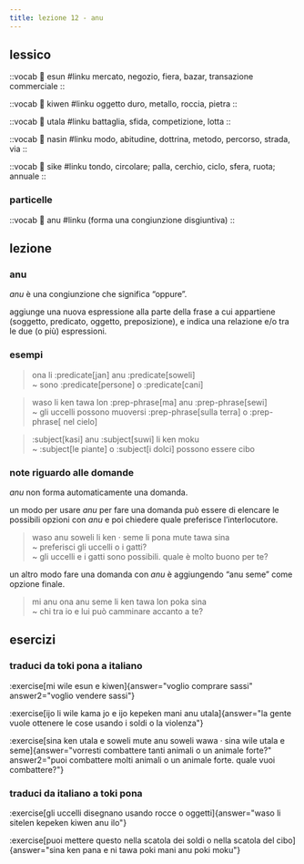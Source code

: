 ```yaml
---
title: lezione 12 - anu
---
```

## lessico
::vocab
󱤋 esun
#linku
mercato, negozio, fiera, bazar, transazione commerciale
::

::vocab
󱤛 kiwen
#linku
oggetto duro, metallo, roccia, pietra
::

::vocab
󱥱 utala
#linku
battaglia, sfida, competizione, lotta
::

::vocab
󱤿 nasin
#linku
modo, abitudine, dottrina, metodo, percorso, strada, via
::

::vocab
󱥜 sike
#linku
tondo, circolare; palla, cerchio, ciclo, sfera, ruota; annuale
::

### particelle
::vocab
󱤇 anu
#linku
(forma una congiunzione disgiuntiva)
::

## lezione
### anu
*anu* è una congiunzione che significa “oppure”.

aggiunge una nuova espressione alla parte della frase a cui appartiene (soggetto, predicato, oggetto, preposizione), e indica una relazione e/o tra le due (o più) espressioni.


### esempi
> ona li :predicate[jan] anu :predicate[soweli] \
> ~ sono :predicate[persone] o :predicate[cani]

> waso li ken tawa lon :prep-phrase[ma] anu :prep-phrase[sewi] \
> ~ gli uccelli possono muoversi :prep-phrase[sulla terra] o :prep-phrase[ nel cielo]

> :subject[kasi] anu :subject[suwi] li ken moku \
> ~ :subject[le piante] o :subject[i dolci] possono essere cibo

### note riguardo alle domande
*anu* non forma automaticamente una domanda.

un modo per usare *anu* per fare una domanda può essere di elencare le possibili opzioni con *anu* e poi chiedere quale preferisce l’interlocutore. 

> waso anu soweli li ken · seme li pona mute tawa sina \
> ~ preferisci gli uccelli o i gatti? \
> ~ gli uccelli e i gatti sono possibili. quale è molto buono per te?

un altro modo fare una domanda con *anu* è aggiungendo “anu seme” come opzione finale. 

> mi anu ona anu seme li ken tawa lon poka sina \
> ~ chi tra io e lui può camminare accanto a te?

## esercizi
### traduci da toki pona a italiano
:exercise[mi wile esun e kiwen]{answer="voglio comprare sassi" answer2="voglio vendere sassi"}

:exercise[ijo li wile kama jo e ijo kepeken mani anu utala]{answer="la gente vuole ottenere le cose usando i soldi o la violenza"}

:exercise[sina ken utala e soweli mute anu soweli wawa · sina wile utala e seme]{answer="vorresti combattere tanti animali o un animale forte?" answer2="puoi combattere molti animali o un animale forte. quale vuoi combattere?"}

### traduci da italiano a toki pona
:exercise[gli uccelli disegnano usando rocce o oggetti]{answer="waso li sitelen kepeken kiwen anu ilo"}

:exercise[puoi mettere questo nella scatola dei soldi o nella scatola del cibo]{answer="sina ken pana e ni tawa poki mani anu poki moku"}

